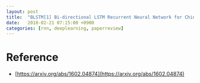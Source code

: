 ```yaml
---
layout: post
title:  "BLSTM[1] Bi-directional LSTM Recurrent Neural Network for Chinese Word Segmentation(2016) - Review"
date:   2018-02-21 07:15:00 +0900
categories: [rnn, deeplearning, paperreview]
---
```


# Reference
- [https://arxiv.org/abs/1602.04874](https://arxiv.org/abs/1602.04874)
